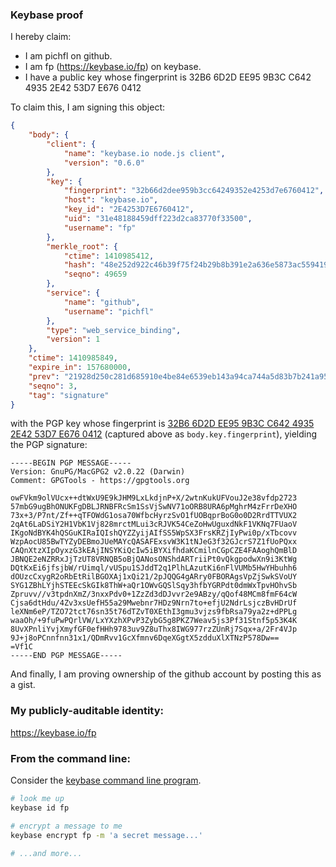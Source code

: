 ### Keybase proof

I hereby claim:

  * I am pichfl on github.
  * I am fp (https://keybase.io/fp) on keybase.
  * I have a public key whose fingerprint is 32B6 6D2D EE95 9B3C C642  4935 2E42 53D7 E676 0412

To claim this, I am signing this object:

```json
{
    "body": {
        "client": {
            "name": "keybase.io node.js client",
            "version": "0.6.0"
        },
        "key": {
            "fingerprint": "32b66d2dee959b3cc64249352e4253d7e6760412",
            "host": "keybase.io",
            "key_id": "2E4253D7E6760412",
            "uid": "31e48188459dff223d2ca83770f33500",
            "username": "fp"
        },
        "merkle_root": {
            "ctime": 1410985412,
            "hash": "48e252d922c46b39f75f24b29b8b391e2a636e5873ac55941905b50b47dd5a792c5fede763879c77dd7ddb236f07f0f70c02d4f8ab12f5858b6b505851266568",
            "seqno": 49659
        },
        "service": {
            "name": "github",
            "username": "pichfl"
        },
        "type": "web_service_binding",
        "version": 1
    },
    "ctime": 1410985849,
    "expire_in": 157680000,
    "prev": "21928d250c281d685910e4be84e6539eb143a94ca744a5d83b7b241a955fa5f4",
    "seqno": 3,
    "tag": "signature"
}
```

with the PGP key whose fingerprint is
[32B6 6D2D EE95 9B3C C642  4935 2E42 53D7 E676 0412](https://keybase.io/fp)
(captured above as `body.key.fingerprint`), yielding the PGP signature:

```
-----BEGIN PGP MESSAGE-----
Version: GnuPG/MacGPG2 v2.0.22 (Darwin)
Comment: GPGTools - https://gpgtools.org

owFVkm9olVUcx++dtWxU9E9kJHM9LxLkdjnP+X/2wtnKukUFVouJ2e38vfdp2723
57mbG9ugBhONUKFgDBLJRNBFRcSm1SsVjSwNV71oORB8URA6pMghrM4zFrrDeXHO
73x+3/P7nt/Zf++qTFOWdG1osa70WfbcHyrzSvO1fUOBqprBoG0o0D2RrdTTVUX2
2qAt6LaDSiY2H1VbK1Vj828mrctMLui3cRJVK54CeZoHwUguxdNkF1VKNq7FUaoV
IKgoNdBYK4hQSGuKIRaIQIshQYZZyijAIfSS5WpSX3FrsKRZjIyPwi0p/xTbcovv
WzpAocU85BwTYZyDEBmoJUeMAYcQASAFExsvW3K1tNJeG3f32GJcrS7Z1fUoPQxx
CAQnXtzXIpOyxzG3kEAjINSYKiQcIw5iBYXifhdaKCmilnCGpCZE4FAAoghQmBlD
JBNQE2eNZRRxJjTzUT8VRNQB5oBjQANosONShdARTriiPt0vQkgpodwXn9i3KtWg
DQtKxEi6jfsjbW/rUimql/vUSpu1SJddT2q1PlhLAzutKi6nFlVUMb5HwYHbuhh6
dOUzcCxygR2oRbEtRilBGOXAj1xQi21/2pJQQG4gARry0FBORAgsVpZjSwkSVoUY
SYG1ZBhLYjhSTEEcSkGIk8ThW+aQr1OWvGQSlSqy3hfbYGRPdt0dmWxTpvHOhvSb
Zpruvv//v3tpdnXmZ/3nxxPdv0+1ZzZd3dDJvvr2e9ABzy/qQof48MCm8fmF64cW
Cjsa6dtHdu/4Zv3xsUefH55a29Mwebnr7HDz9Nrn7to+efjU2NdrLsjczBvHDrUf
leXNm6eP/TZO72tct76sn35t76dTZvT0XEthI3gmu3vjzs9fbRsa79ya2z+dPPLg
waaOh/+9fuPwPQrlVW/LxYXzhXPvP3ZybG5g8PKZ7Weav5js3Pf31Stnf5p53K4K
8UvXPnliYvjXmyfGF0efHHh9783uv9Z8uThx8IWG977rzZUnRj7Sqx+a/2Fr4VJp
9J+j8oPCnnfnn31x1/QDmRvv1GcXfmnv6DqeXGgtX5zdduXlXTNzP578Dw==
=Vf1C
-----END PGP MESSAGE-----

```

And finally, I am proving ownership of the github account by posting this as a gist.

### My publicly-auditable identity:

https://keybase.io/fp

### From the command line:

Consider the [keybase command line program](https://keybase.io/docs/command_line).

```bash
# look me up
keybase id fp

# encrypt a message to me
keybase encrypt fp -m 'a secret message...'

# ...and more...
```
